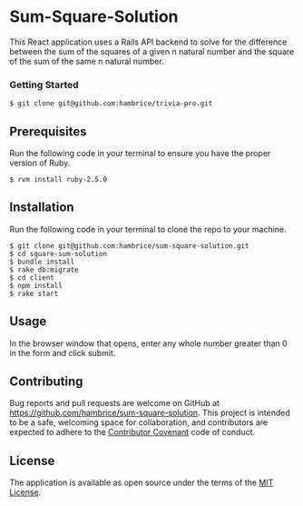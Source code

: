 # Sum-Square-Solution
This React application uses a Rails API backend to solve for the difference between the sum of the squares of a given n natural number and the square of the sum of the same n natural number.

### Getting Started

    $ git clone git@github.com:hambrice/trivia-pro.git

## Prerequisites
Run the following code in your terminal to ensure you have the proper version of Ruby.

    $ rvm install ruby-2.5.0

## Installation
Run the following code in your terminal to clone the repo to your machine.

    $ git clone git@github.com:hambrice/sum-square-solution.git
    $ cd square-sum-solution
    $ bundle install
    $ rake db:migrate
    $ cd client
    $ npm install
    $ rake start

## Usage
In the browser window that opens, enter any whole number greater than 0 in the form and click submit.

## Contributing

Bug reports and pull requests are welcome on GitHub at https://github.com/hambrice/sum-square-solution. This project is intended to be a safe, welcoming space for collaboration, and contributors are expected to adhere to the [Contributor Covenant](contributor-covenant.org) code of conduct.

## License

The application is available as open source under the terms of the [MIT License](http://opensource.org/licenses/MIT).
